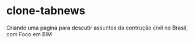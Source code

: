 # clone-tabnews

Criando uma pagina para descutir assuntos da contrução civil no Brasil, com Foco em BIM 
